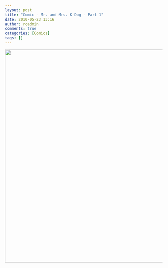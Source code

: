 ```yaml
---
layout: post
title: "Comic - Mr. and Mrs. K-Dog - Part 1"
date: 2010-05-23 13:16
author: rcadmin
comments: true
categories: [Comics]
tags: []
---
```

<a href="http://bitsmack.com/wp/2010/05/23/comic-mr-and-mrs-k-dog-part-1/"><img src="http://bitsmack.com/wp/wp-content/uploads/2010/05/20100523.jpg" alt="" title="why did he invite Dr. Robotnik to his wedding?" width="680" height="680" class="alignnone size-full wp-image-1919" /></a>
